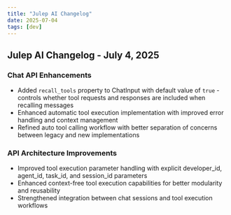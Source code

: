 ```yaml
---
title: "Julep AI Changelog"
date: 2025-07-04
tags: [dev]
---
```


## Julep AI Changelog - July 4, 2025

### Chat API Enhancements
- Added `recall_tools` property to ChatInput with default value of `true` - controls whether tool requests and responses are included when recalling messages
- Enhanced automatic tool execution implementation with improved error handling and context management
- Refined auto tool calling workflow with better separation of concerns between legacy and new implementations

### API Architecture Improvements
- Improved tool execution parameter handling with explicit developer_id, agent_id, task_id, and session_id parameters
- Enhanced context-free tool execution capabilities for better modularity and reusability
- Strengthened integration between chat sessions and tool execution workflows